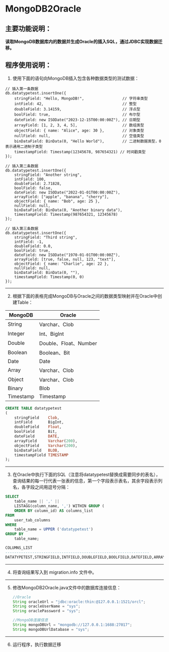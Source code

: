 # MongoDB2Oracle

## 主要功能说明：

**读取MongoDB数据库内的数据并生成Oracle的插入SQL，通过JDBC实现数据迁移。**


## 程序使用说明：

1. 使用下面的语句向MongoDB插入包含各种数据类型的测试数据：

```
// 插入第一条数据
db.datatypetest.insertOne({  
    stringField: "Hello, MongoDB!",                 // 字符串类型  
    intField: 42,                                   // 整型  
    doubleField: 3.14159,                           // 浮点型  
    boolField: true,                                // 布尔型  
    dateField: new ISODate("2023-12-15T00:00:00Z"), // 日期型  
    arrayField: [1, 2, 3, 4, 5],                    // 数组类型  
    objectField: { name: "Alice", age: 30 },        // 对象类型  
    nullField: null,                                // 空值类型  
    binDataField: BinData(0, "Hello World"),        // 二进制数据类型，0表示通用二进制子类型  
    timestampField: Timestamp(12345678, 987654321) // 时间戳类型  
});  

// 插入第二条数据
db.datatypetest.insertOne({  
    stringField: "Another string",  
    intField: 100,  
    doubleField: 2.71828,  
    boolField: false,  
    dateField: new ISODate("2022-01-01T00:00:00Z"),  
    arrayField: ["apple", "banana", "cherry"],  
    objectField: { name: "Bob", age: 25 },  
    nullField: null,  
    binDataField: BinData(0, "Another binary data"),  
    timestampField: Timestamp(987654321, 12345678)
});  
  
// 插入第三条数据  
db.datatypetest.insertOne({  
    stringField: "Third string",  
    intField: -1,  
    doubleField: 0.0,  
    boolField: true,  
    dateField: new ISODate("1970-01-01T00:00:00Z"),  
    arrayField: [true, false, null, 123, "text"],  
    objectField: { name: "Charlie", age: 22 },  
    nullField: null,  
    binDataField: BinData(0, ""),  
    timestampField: Timestamp(0, 0)
});
```
----
2. 根据下面的表格完成MongoDB与Oracle之间的数据类型映射并在Oracle中创建Table： 

|MongoDB|Oracle|
|-|-|
|String|Varchar、Clob|
|Integer|Int、BigInt|
|Double|Double、Float、Number|
|Boolean|Boolean、Bit|
|Date|Date|
|Array|Varchar、Clob|
|Object|Varchar、Clob|
|Binary|Blob|
|Timestamp|Timestamp|


```sql
CREATE TABLE datatypetest
(
    stringField    Clob,
    intField       BigInt,
    doubleField    Float,
    boolField      Bit,
    dateField      DATE,
    arrayField     Varchar(200),
    objectField    Varchar(200),
    binDataField   BLOB,
    timestampField TIMESTAMP
);
```
----

3. 在Oracle中执行下面的SQL（注意将datatypetest替换成需要同步的表名），查询结果的每一行代表一张表的信息，第一个字段表示表名，其余字段表示列名，各字段之间用逗号分隔：

```sql
SELECT 
    table_name || ',' ||
    LISTAGG(column_name, ',') WITHIN GROUP (
    ORDER BY column_id) AS columns_list
FROM
    user_tab_columns
WHERE
    table_name = UPPER ('datatypetest')
GROUP BY
    table_name;

COLUMNS_LIST
---------------------------------------------------------------- 
DATATYPETEST,STRINGFIELD,INTFIELD,DOUBLEFIELD,BOOLFIELD,DATEFIELD,ARRAYFIELD,OBJECTFIELD,BINDATAFIELD,TIMESTAMPFIELD
```
----

4. 将查询结果写入到 migration.info 文件中。

----

5. 修改MongoDB2Oracle.java文件中的数据库连接信息：
   ```java
   //Oracle
   String oracleUrl = "jdbc:oracle:thin:@127.0.0.1:1521/orcl";
   String oracleUserName = "sys";
   String oraclePassword = "sys";

   //MongoDB连接信息
   String mongoDBUrl = "mongodb://127.0.0.1:1688:27017";
   String mongoDBUrlDatabase = "sys";
   ```
----

6. 运行程序，执行数据迁移
